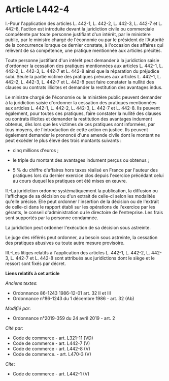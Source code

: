 # Article L442-4

I.-Pour l'application des articles L. 442-1, L. 442-2, L. 442-3, L. 442-7 et L. 442-8, l'action est introduite devant la
juridiction civile ou commerciale compétente par toute personne justifiant d'un intérêt, par le ministère public, par le
ministre chargé de l'économie ou par le président de l'Autorité de la concurrence lorsque ce dernier constate, à l'occasion
des affaires qui relèvent de sa compétence, une pratique mentionnée aux articles précités. 

Toute personne justifiant d'un intérêt peut demander à la juridiction saisie d'ordonner la cessation des pratiques
mentionnées aux articles L. 442-1, L. 442-2, L. 442-3, L. 442-7 et L. 442-8 ainsi que la réparation du préjudice subi. Seule
la partie victime des pratiques prévues aux articles L. 442-1, L. 442-2, L. 442-3, L. 442-7 et L. 442-8 peut faire constater
la nullité des clauses ou contrats illicites et demander la restitution des avantages indus. 

Le ministre chargé de l'économie ou le ministère public peuvent demander à la juridiction saisie d'ordonner la cessation des
pratiques mentionnées aux articles L. 442-1, L. 442-2, L. 442-3, L. 442-7 et L. 442-8. Ils peuvent également, pour toutes ces
pratiques, faire constater la nullité des clauses ou contrats illicites et demander la restitution des avantages indument
obtenus, dès lors que les victimes de ces pratiques sont informées, par tous moyens, de l'introduction de cette action en
justice. Ils peuvent également demander le prononcé d'une amende civile dont le montant ne peut excéder le plus élevé des
trois montants suivants :

- cinq millions d'euros ;

- le triple du montant des avantages indument perçus ou obtenus ;

- 5 % du chiffre d'affaires hors taxes réalisé en France par l'auteur des pratiques lors du dernier exercice clos depuis
l'exercice précédant celui au cours duquel les pratiques ont été mises en œuvre. 

II.-La juridiction ordonne systématiquement la publication, la diffusion ou l'affichage de sa décision ou d'un extrait de
celle-ci selon les modalités qu'elle précise. Elle peut ordonner l'insertion de la décision ou de l'extrait de celle-ci dans
le rapport établi sur les opérations de l'exercice par les gérants, le conseil d'administration ou le directoire de
l'entreprise. Les frais sont supportés par la personne condamnée. 

La juridiction peut ordonner l'exécution de sa décision sous astreinte. 

Le juge des référés peut ordonner, au besoin sous astreinte, la cessation des pratiques abusives ou toute autre mesure
provisoire. 

III.-Les litiges relatifs à l'application des articles L. 442-1, L. 442-2, L. 442-3, L. 442-7 et L. 442-8 sont attribués aux
juridictions dont le siège et le ressort sont fixés par décret.

**Liens relatifs à cet article**

_Anciens textes_:

  - Ordonnance 86-1243 1986-12-01 art. 32 II et III
  - Ordonnance n°86-1243 du 1 décembre 1986 - art. 32 (Ab)

_Modifié par_:

  - Ordonnance n°2019-359 du 24 avril 2019 - art. 2

_Cité par_:

  - Code de commerce - art. L321-11 (VD)
  - Code de commerce - art. L442-7 (V)
  - Code de commerce - art. L442-8 (V)
  - Code de commerce. - art. L470-3 (V)

_Cite_:

  - Code de commerce - art. L442-1 (V)

